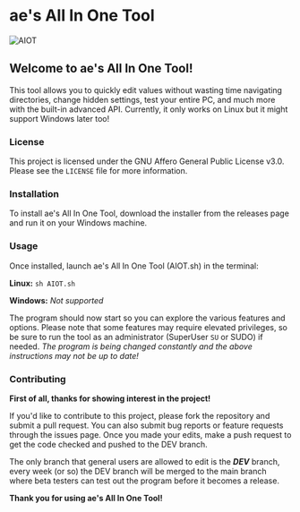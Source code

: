 # ae's All In One Tool

![AIOT](https://img.guildedcdn.com/ContentMediaGenericFiles/a10189aef9154c3d86efc5315305b40c-Full.webp?w=2560&h=1440)

## Welcome to ae's All In One Tool! 
This tool allows you to quickly edit values without wasting time navigating directories, change hidden settings, test your entire PC, and much more with the built-in advanced API. Currently, it only works on Linux but it might support Windows later too!

### License

This project is licensed under the GNU Affero General Public License v3.0. Please see the `LICENSE` file for more information.

### Installation

To install ae's All In One Tool, download the installer from the releases page and run it on your Windows machine.

### Usage

Once installed, launch ae's All In One Tool (AIOT.sh) in the terminal:

**Linux:** `sh AIOT.sh`

**Windows:** _Not supported_

The program should now start so you can explore the various features and options. Please note that some features may require elevated privileges, so be sure to run the tool as an administrator (SuperUser `SU` or SUDO) if needed.
_The program is being changed constantly and the above instructions may not be up to date!_

### Contributing
**First of all, thanks for showing interest in the project!**

If you'd like to contribute to this project, please fork the repository and submit a pull request. You can also submit bug reports or feature requests through the issues page. Once you made your edits, make a push request to get the code checked and pushed to the DEV branch.

The only branch that general users are allowed to edit is the _**DEV**_ branch, every week (or so) the DEV branch will be merged to the main branch where beta testers can test out the program before it becomes a release.

**Thank you for using ae's All In One Tool!**
